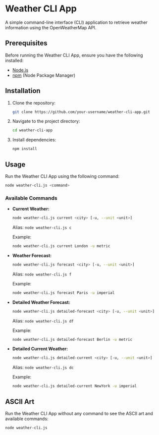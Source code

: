 # Weather CLI App

A simple command-line interface (CLI) application to retrieve weather information using the OpenWeatherMap API.

## Prerequisites

Before running the Weather CLI App, ensure you have the following installed:

- [Node.js](https://nodejs.org/)
- [npm](https://www.npmjs.com/) (Node Package Manager)

## Installation

1. Clone the repository:

   ```bash
   git clone https://github.com/your-username/weather-cli-app.git
   ```

2. Navigate to the project directory:

   ```bash
   cd weather-cli-app
   ```

3. Install dependencies:

   ```bash
   npm install
   ```

## Usage

Run the Weather CLI App using the following command:

```bash
node weather-cli.js <command>
```

### Available Commands

- **Current Weather:**

  ```bash
  node weather-cli.js current <city> [-u, --unit <unit>]
  ```

  Alias: `node weather-cli.js c`

  Example:

  ```bash
  node weather-cli.js current London -u metric
  ```

- **Weather Forecast:**

  ```bash
  node weather-cli.js forecast <city> [-u, --unit <unit>]
  ```

  Alias: `node weather-cli.js f`

  Example:

  ```bash
  node weather-cli.js forecast Paris -u imperial
  ```

- **Detailed Weather Forecast:**

  ```bash
  node weather-cli.js detailed-forecast <city> [-u, --unit <unit>]
  ```

  Alias: `node weather-cli.js df`

  Example:

  ```bash
  node weather-cli.js detailed-forecast Berlin -u metric
  ```

- **Detailed Current Weather:**

  ```bash
  node weather-cli.js detailed-current <city> [-u, --unit <unit>]
  ```

  Alias: `node weather-cli.js dc`

  Example:

  ```bash
  node weather-cli.js detailed-current NewYork -u imperial
  ```

## ASCII Art

Run the Weather CLI App without any command to see the ASCII art and available commands:

```bash
node weather-cli.js
```
